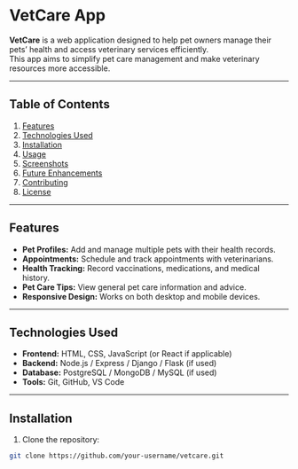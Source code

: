 # VetCare App

**VetCare** is a web application designed to help pet owners manage their pets’ health and access veterinary services efficiently.  
This app aims to simplify pet care management and make veterinary resources more accessible.

---

## Table of Contents

1. [Features](#features)  
2. [Technologies Used](#technologies-used)  
3. [Installation](#installation)  
4. [Usage](#usage)  
5. [Screenshots](#screenshots)  
6. [Future Enhancements](#future-enhancements)  
7. [Contributing](#contributing)  
8. [License](#license)  

---

## Features

- **Pet Profiles:** Add and manage multiple pets with their health records.  
- **Appointments:** Schedule and track appointments with veterinarians.  
- **Health Tracking:** Record vaccinations, medications, and medical history.  
- **Pet Care Tips:** View general pet care information and advice.  
- **Responsive Design:** Works on both desktop and mobile devices.  

---

## Technologies Used

- **Frontend:** HTML, CSS, JavaScript (or React if applicable)  
- **Backend:** Node.js / Express / Django / Flask (if used)  
- **Database:** PostgreSQL / MongoDB / MySQL (if used)  
- **Tools:** Git, GitHub, VS Code  

---

## Installation

1. Clone the repository:

```bash
git clone https://github.com/your-username/vetcare.git


